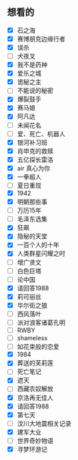 ## 想看的

- [x] 石之海 
- [x] 赛博朋克边缘行者 
- [x] 误杀 
- [ ] 犬夜叉
- [x] 我不是药神 
- [x] 爱乐之城 
- [x] 诡秘之主
- [ ] 不能说的秘密
- [x] 爆裂鼓手 
- [x] 赛马娘 
- [x] 阿凡达 
- [ ] 未闻花名
- [ ] 爱、死亡、机器人
- [x] 银河补习班 
- [x] 肖申克的救赎 
- [x] 五亿探长雷洛 
- [x] air 真心为你 
- [x] 一拳超人 
- [ ] 夏日重现
- [x] 1942 
- [x] 明朝那些事
- [ ] 万历15年
- [ ] 毛泽东选集
- [x] 狂飙 
- [x] 隐秘的天堂 
- [x] 一百个人的十年 
- [x] 人类群星闪耀之时 
- [ ] 增广贤文
- [ ] 白色巨塔
- [ ] 论中国
- [x] 请回答1988 
- [x] 莉可丽丝 
- [x] 华尔街之狼 
- [ ] 西风落叶
- [ ] 派对浪客诸葛孔明
- [ ] RWBY
- [ ] shameless
- [ ] 如花束般的恋爱
- [x] 1984 
- [x] 葬送的芙莉莲 
- [ ] 死亡笔记
- [x] 遮天 
- [ ] 西藏农奴解放
- [x] 京洛再无佳人 
- [x] 请回答1988 
- [x] 第七天 
- [ ] 汶川大地震相关记录
- [x] 建军大业
- [ ] 世界奇妙物语
- [x] 寻梦环游记